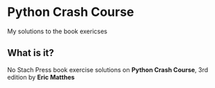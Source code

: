 # Python Crash Course
My solutions to the book exericses

## What is it?
No Stach Press book exercise solutions on <b>Python Crash Course</b>, 3rd edition by <strong>Eric Matthes</strong>
